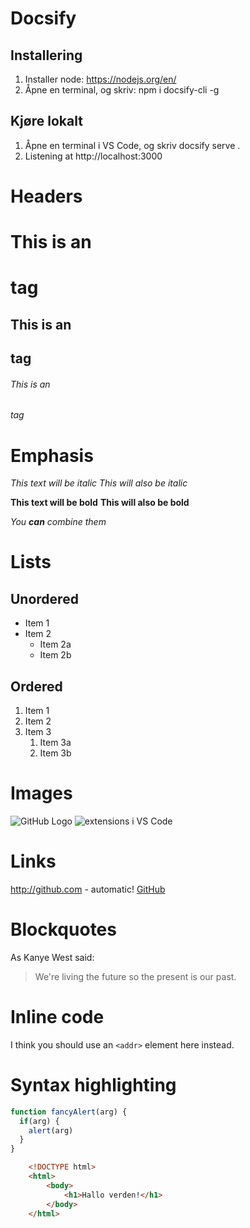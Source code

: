 # Docsify

## Installering

1. Installer node: https://nodejs.org/en/
2. Åpne en terminal, og skriv: npm i docsify-cli -g

## Kjøre lokalt

1. Åpne en terminal i VS Code, og skriv docsify serve .
2. Listening at http://localhost:3000

# Headers

# This is an <h1> tag
## This is an <h2> tag
###### This is an <h6> tag

# Emphasis

*This text will be italic*
_This will also be italic_

**This text will be bold**
__This will also be bold__

_You **can** combine them_

# Lists
## Unordered

* Item 1
* Item 2
  * Item 2a
  * Item 2b

## Ordered

1. Item 1
1. Item 2
1. Item 3
   1. Item 3a
   1. Item 3b

# Images
![GitHub Logo](/images/logo.png)
![extensions i VS Code](extensions.png ':size=200')

# Links

http://github.com - automatic!
[GitHub](http://github.com)

# Blockquotes
As Kanye West said:

> We're living the future so
> the present is our past.

# Inline code

I think you should use an
`<addr>` element here instead.

# Syntax highlighting
```javascript
function fancyAlert(arg) {
  if(arg) {
    alert(arg)
  }
}
```
```HTML
    <!DOCTYPE html>
    <html>
        <body>
            <h1>Hallo verden!</h1>
        </body>
    </html>
```
